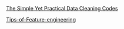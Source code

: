 

[The Simple Yet Practical Data Cleaning Codes](https://towardsdatascience.com/the-simple-yet-practical-data-cleaning-codes-ad27c4ce0a38)



[Tips-of-Feature-engineering](https://github.com/Pysamlam/Tips-of-Feature-engineering)


